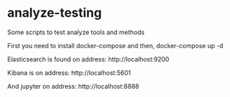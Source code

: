 # analyze-testing
Some scripts to test analyze tools and methods

First you need to install docker-compose and then,
  docker-compose up -d

Elasticsearch is found on address: http://localhost:9200

Kibana is on address: http://localhost:5601

And jupyter on address: http://localhost:8888
